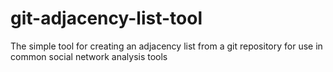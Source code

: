 git-adjacency-list-tool
=======================

The simple tool for creating an adjacency list from a git repository for use in common social network analysis tools
